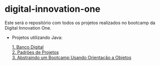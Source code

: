 # digital-innovation-one

Este será o repositório com todos os projetos realizados no bootcamp da Digital Innovation One. 

* Projetos utilizando Java:

    [1. Banco Digital](banco-digital)   
    [2. Padrões de Projetos](padroes-projetos)    
    [3. Abstraindo um Bootcamp Usando Orientação a Objetos](desafio)
